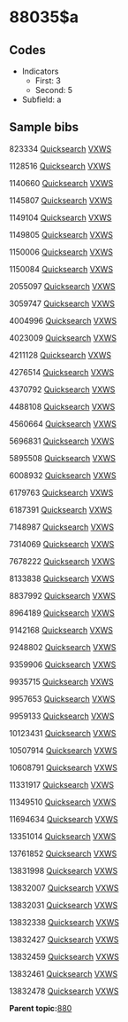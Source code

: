 # 88035$a

## Codes

-   Indicators
    -   First: 3
    -   Second: 5
-   Subfield: a

## Sample bibs

823334 [Quicksearch](https://search.library.yale.edu/catalog/823334) [VXWS](http://prodorbis.library.yale.edu:7014/vxws/GetHoldingsService?bibId=823334)

1128516 [Quicksearch](https://search.library.yale.edu/catalog/1128516) [VXWS](http://prodorbis.library.yale.edu:7014/vxws/GetHoldingsService?bibId=1128516)

1140660 [Quicksearch](https://search.library.yale.edu/catalog/1140660) [VXWS](http://prodorbis.library.yale.edu:7014/vxws/GetHoldingsService?bibId=1140660)

1145807 [Quicksearch](https://search.library.yale.edu/catalog/1145807) [VXWS](http://prodorbis.library.yale.edu:7014/vxws/GetHoldingsService?bibId=1145807)

1149104 [Quicksearch](https://search.library.yale.edu/catalog/1149104) [VXWS](http://prodorbis.library.yale.edu:7014/vxws/GetHoldingsService?bibId=1149104)

1149805 [Quicksearch](https://search.library.yale.edu/catalog/1149805) [VXWS](http://prodorbis.library.yale.edu:7014/vxws/GetHoldingsService?bibId=1149805)

1150006 [Quicksearch](https://search.library.yale.edu/catalog/1150006) [VXWS](http://prodorbis.library.yale.edu:7014/vxws/GetHoldingsService?bibId=1150006)

1150084 [Quicksearch](https://search.library.yale.edu/catalog/1150084) [VXWS](http://prodorbis.library.yale.edu:7014/vxws/GetHoldingsService?bibId=1150084)

2055097 [Quicksearch](https://search.library.yale.edu/catalog/2055097) [VXWS](http://prodorbis.library.yale.edu:7014/vxws/GetHoldingsService?bibId=2055097)

3059747 [Quicksearch](https://search.library.yale.edu/catalog/3059747) [VXWS](http://prodorbis.library.yale.edu:7014/vxws/GetHoldingsService?bibId=3059747)

4004996 [Quicksearch](https://search.library.yale.edu/catalog/4004996) [VXWS](http://prodorbis.library.yale.edu:7014/vxws/GetHoldingsService?bibId=4004996)

4023009 [Quicksearch](https://search.library.yale.edu/catalog/4023009) [VXWS](http://prodorbis.library.yale.edu:7014/vxws/GetHoldingsService?bibId=4023009)

4211128 [Quicksearch](https://search.library.yale.edu/catalog/4211128) [VXWS](http://prodorbis.library.yale.edu:7014/vxws/GetHoldingsService?bibId=4211128)

4276514 [Quicksearch](https://search.library.yale.edu/catalog/4276514) [VXWS](http://prodorbis.library.yale.edu:7014/vxws/GetHoldingsService?bibId=4276514)

4370792 [Quicksearch](https://search.library.yale.edu/catalog/4370792) [VXWS](http://prodorbis.library.yale.edu:7014/vxws/GetHoldingsService?bibId=4370792)

4488108 [Quicksearch](https://search.library.yale.edu/catalog/4488108) [VXWS](http://prodorbis.library.yale.edu:7014/vxws/GetHoldingsService?bibId=4488108)

4560664 [Quicksearch](https://search.library.yale.edu/catalog/4560664) [VXWS](http://prodorbis.library.yale.edu:7014/vxws/GetHoldingsService?bibId=4560664)

5696831 [Quicksearch](https://search.library.yale.edu/catalog/5696831) [VXWS](http://prodorbis.library.yale.edu:7014/vxws/GetHoldingsService?bibId=5696831)

5895508 [Quicksearch](https://search.library.yale.edu/catalog/5895508) [VXWS](http://prodorbis.library.yale.edu:7014/vxws/GetHoldingsService?bibId=5895508)

6008932 [Quicksearch](https://search.library.yale.edu/catalog/6008932) [VXWS](http://prodorbis.library.yale.edu:7014/vxws/GetHoldingsService?bibId=6008932)

6179763 [Quicksearch](https://search.library.yale.edu/catalog/6179763) [VXWS](http://prodorbis.library.yale.edu:7014/vxws/GetHoldingsService?bibId=6179763)

6187391 [Quicksearch](https://search.library.yale.edu/catalog/6187391) [VXWS](http://prodorbis.library.yale.edu:7014/vxws/GetHoldingsService?bibId=6187391)

7148987 [Quicksearch](https://search.library.yale.edu/catalog/7148987) [VXWS](http://prodorbis.library.yale.edu:7014/vxws/GetHoldingsService?bibId=7148987)

7314069 [Quicksearch](https://search.library.yale.edu/catalog/7314069) [VXWS](http://prodorbis.library.yale.edu:7014/vxws/GetHoldingsService?bibId=7314069)

7678222 [Quicksearch](https://search.library.yale.edu/catalog/7678222) [VXWS](http://prodorbis.library.yale.edu:7014/vxws/GetHoldingsService?bibId=7678222)

8133838 [Quicksearch](https://search.library.yale.edu/catalog/8133838) [VXWS](http://prodorbis.library.yale.edu:7014/vxws/GetHoldingsService?bibId=8133838)

8837992 [Quicksearch](https://search.library.yale.edu/catalog/8837992) [VXWS](http://prodorbis.library.yale.edu:7014/vxws/GetHoldingsService?bibId=8837992)

8964189 [Quicksearch](https://search.library.yale.edu/catalog/8964189) [VXWS](http://prodorbis.library.yale.edu:7014/vxws/GetHoldingsService?bibId=8964189)

9142168 [Quicksearch](https://search.library.yale.edu/catalog/9142168) [VXWS](http://prodorbis.library.yale.edu:7014/vxws/GetHoldingsService?bibId=9142168)

9248802 [Quicksearch](https://search.library.yale.edu/catalog/9248802) [VXWS](http://prodorbis.library.yale.edu:7014/vxws/GetHoldingsService?bibId=9248802)

9359906 [Quicksearch](https://search.library.yale.edu/catalog/9359906) [VXWS](http://prodorbis.library.yale.edu:7014/vxws/GetHoldingsService?bibId=9359906)

9935715 [Quicksearch](https://search.library.yale.edu/catalog/9935715) [VXWS](http://prodorbis.library.yale.edu:7014/vxws/GetHoldingsService?bibId=9935715)

9957653 [Quicksearch](https://search.library.yale.edu/catalog/9957653) [VXWS](http://prodorbis.library.yale.edu:7014/vxws/GetHoldingsService?bibId=9957653)

9959133 [Quicksearch](https://search.library.yale.edu/catalog/9959133) [VXWS](http://prodorbis.library.yale.edu:7014/vxws/GetHoldingsService?bibId=9959133)

10123431 [Quicksearch](https://search.library.yale.edu/catalog/10123431) [VXWS](http://prodorbis.library.yale.edu:7014/vxws/GetHoldingsService?bibId=10123431)

10507914 [Quicksearch](https://search.library.yale.edu/catalog/10507914) [VXWS](http://prodorbis.library.yale.edu:7014/vxws/GetHoldingsService?bibId=10507914)

10608791 [Quicksearch](https://search.library.yale.edu/catalog/10608791) [VXWS](http://prodorbis.library.yale.edu:7014/vxws/GetHoldingsService?bibId=10608791)

11331917 [Quicksearch](https://search.library.yale.edu/catalog/11331917) [VXWS](http://prodorbis.library.yale.edu:7014/vxws/GetHoldingsService?bibId=11331917)

11349510 [Quicksearch](https://search.library.yale.edu/catalog/11349510) [VXWS](http://prodorbis.library.yale.edu:7014/vxws/GetHoldingsService?bibId=11349510)

11694634 [Quicksearch](https://search.library.yale.edu/catalog/11694634) [VXWS](http://prodorbis.library.yale.edu:7014/vxws/GetHoldingsService?bibId=11694634)

13351014 [Quicksearch](https://search.library.yale.edu/catalog/13351014) [VXWS](http://prodorbis.library.yale.edu:7014/vxws/GetHoldingsService?bibId=13351014)

13761852 [Quicksearch](https://search.library.yale.edu/catalog/13761852) [VXWS](http://prodorbis.library.yale.edu:7014/vxws/GetHoldingsService?bibId=13761852)

13831998 [Quicksearch](https://search.library.yale.edu/catalog/13831998) [VXWS](http://prodorbis.library.yale.edu:7014/vxws/GetHoldingsService?bibId=13831998)

13832007 [Quicksearch](https://search.library.yale.edu/catalog/13832007) [VXWS](http://prodorbis.library.yale.edu:7014/vxws/GetHoldingsService?bibId=13832007)

13832031 [Quicksearch](https://search.library.yale.edu/catalog/13832031) [VXWS](http://prodorbis.library.yale.edu:7014/vxws/GetHoldingsService?bibId=13832031)

13832338 [Quicksearch](https://search.library.yale.edu/catalog/13832338) [VXWS](http://prodorbis.library.yale.edu:7014/vxws/GetHoldingsService?bibId=13832338)

13832427 [Quicksearch](https://search.library.yale.edu/catalog/13832427) [VXWS](http://prodorbis.library.yale.edu:7014/vxws/GetHoldingsService?bibId=13832427)

13832459 [Quicksearch](https://search.library.yale.edu/catalog/13832459) [VXWS](http://prodorbis.library.yale.edu:7014/vxws/GetHoldingsService?bibId=13832459)

13832461 [Quicksearch](https://search.library.yale.edu/catalog/13832461) [VXWS](http://prodorbis.library.yale.edu:7014/vxws/GetHoldingsService?bibId=13832461)

13832478 [Quicksearch](https://search.library.yale.edu/catalog/13832478) [VXWS](http://prodorbis.library.yale.edu:7014/vxws/GetHoldingsService?bibId=13832478)

**Parent topic:**[880](../../tags/880/880.md)

